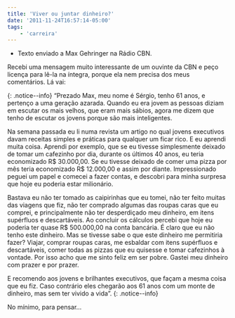 ```yaml
---
title: 'Viver ou juntar dinheiro?'
date: '2011-11-24T16:57:14-05:00'
tags:
    - 'carreira'
---
```


* Texto enviado a Max Gehringer na Rádio CBN.

Recebi uma mensagem muito interessante de um ouvinte da CBN e peço licença para lê-la na íntegra, porque ela nem precisa dos meus comentários. Lá vai:

{: .notice--info}
“Prezado Max, meu nome é Sérgio, tenho 61 anos, e pertenço a uma geração azarada. Quando eu era jovem as pessoas diziam em escutar os mais velhos, que eram mais sábios, agora me dizem que tenho de escutar os jovens porque são mais inteligentes.

Na semana passada eu li numa revista um artigo no qual jovens executivos davam receitas simples e práticas para qualquer um ficar rico. E eu aprendi muita coisa. Aprendi por exemplo, que se eu tivesse simplesmente deixado de tomar um cafezinho por dia, durante os últimos 40 anos, eu teria economizado R$ 30.000,00. Se eu tivesse deixado de comer uma pizza por mês teria economizado R$ 12.000,00 e assim por diante. Impressionado peguei um papel e comecei a fazer contas, e descobri para minha surpresa que hoje eu poderia estar milionário.

Bastava eu não ter tomado as caipirinhas que eu tomei, não ter feito muitas das viagens que fiz, não ter comprado algumas das roupas caras que eu comprei, e principalmente não ter desperdiçado meu dinheiro, em itens supérfluos e descartáveis. Ao concluir os cálculos percebi que hoje eu poderia ter quase R$ 500.000,00 na conta bancária. É claro que eu não tenho este dinheiro. Mas se tivesse sabe o que este dinheiro me permitiria fazer? Viajar, comprar roupas caras, me esbaldar com itens supérfluos e descartáveis, comer todas as pizzas que eu quisesse e tomar cafezinhos à vontade. Por isso acho que me sinto feliz em ser pobre. Gastei meu dinheiro com prazer e por prazer.

E recomendo aos jovens e brilhantes executivos, que façam a mesma coisa que eu fiz. Caso contrário eles chegarão aos 61 anos com um monte de dinheiro, mas sem ter vivido a vida”.
{: .notice--info}


No mínimo, para pensar…
